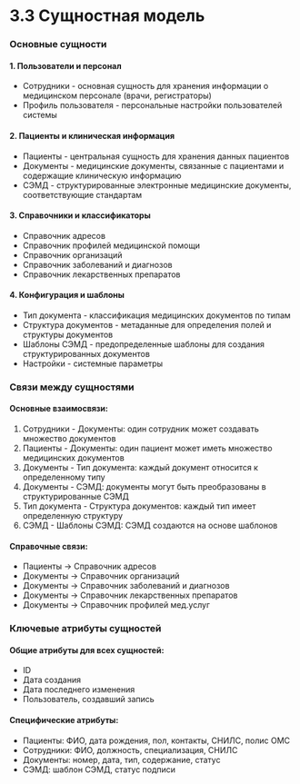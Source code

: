 # 3.3 Сущностная модель



### Основные сущности

#### 1. Пользователи и персонал

* Сотрудники - основная сущность для хранения информации о медицинском персонале (врачи, регистраторы)
* Профиль пользователя - персональные настройки  пользователей системы

#### 2. Пациенты и клиническая информация

* Пациенты - центральная сущность для хранения данных пациентов
* Документы - медицинские документы, связанные с пациентами и содержащие клиническую информацию
* СЭМД - структурированные электронные медицинские документы, соответствующие стандартам

#### 3. Справочники и классификаторы

* Справочник адресов&#x20;
* Справочник профилей медицинской помощи&#x20;
* Справочник организаций&#x20;
* Справочник заболеваний и диагнозов&#x20;
* Справочник лекарственных препаратов&#x20;

#### 4. Конфигурация и шаблоны

* Тип документа - классификация медицинских документов по типам
* Структура документов - метаданные для определения полей и структуры документов
* Шаблоны СЭМД - предопределенные шаблоны для создания структурированных документов
* Настройки - системные параметры&#x20;

### Связи между сущностями

#### Основные взаимосвязи:

1. Сотрудники - Документы: один сотрудник может создавать множество документов
2. Пациенты - Документы: один пациент может иметь множество медицинских документов
3. Документы - Тип документа: каждый документ относится к определенному типу
4. Документы - СЭМД: документы могут быть преобразованы в структурированные СЭМД
5. Тип документа - Структура документов: каждый тип имеет определенную структуру
6. СЭМД - Шаблоны СЭМД: СЭМД создаются на основе шаблонов

#### Справочные связи:

* Пациенты → Справочник адресов
* Документы → Справочник организаций
* Документы → Справочник заболеваний и диагнозов
* Документы → Справочник лекарственных препаратов
* Документы → Справочник профилей мед.услуг

### Ключевые атрибуты сущностей

#### Общие атрибуты для всех сущностей:

* ID&#x20;
* Дата создания
* Дата последнего изменения
* Пользователь, создавший запись

#### Специфические атрибуты:

* Пациенты: ФИО, дата рождения, пол, контакты, СНИЛС, полис ОМС
* Сотрудники: ФИО, должность, специализация, СНИЛС
* Документы: номер, дата, тип, содержание, статус
* СЭМД: шаблон СЭМД, статус подписи

